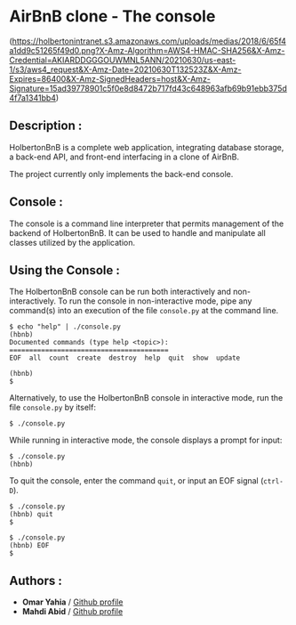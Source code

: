 # AirBnB clone - The console
(https://holbertonintranet.s3.amazonaws.com/uploads/medias/2018/6/65f4a1dd9c51265f49d0.png?X-Amz-Algorithm=AWS4-HMAC-SHA256&X-Amz-Credential=AKIARDDGGGOUWMNL5ANN/20210630/us-east-1/s3/aws4_request&X-Amz-Date=20210630T132523Z&X-Amz-Expires=86400&X-Amz-SignedHeaders=host&X-Amz-Signature=15ad39778901c5f0e8d8472b717fd43c648963afb69b91ebb375d4f7a1341bb4)
## Description :
HolbertonBnB is a complete web application, integrating database storage, a back-end API, and front-end interfacing in a clone of AirBnB.

The project currently only implements the back-end console.
## Console :
The console is a command line interpreter that permits management of the backend of HolbertonBnB. It can be used to handle and manipulate all classes utilized by the application.
## Using the Console :
The HolbertonBnB console can be run both interactively and non-interactively. To run the console in non-interactive mode, pipe any command(s) into an execution of the file `console.py` at the command line.

```
$ echo "help" | ./console.py
(hbnb) 
Documented commands (type help <topic>):
========================================
EOF  all  count  create  destroy  help  quit  show  update

(hbnb) 
$
```
Alternatively, to use the HolbertonBnB console in interactive mode, run the file `console.py` by itself:

 ```
$ ./console.py
```
While running in interactive mode, the console displays a prompt for input:

  ```
$ ./console.py
(hbnb) 
```
To quit the console, enter the command `quit`, or input an EOF signal (`ctrl-D`).
```
$ ./console.py
(hbnb) quit
$
```
```
$ ./console.py
(hbnb) EOF
$
```
## Authors :

 - **Omar Yahia** / [Github profile](https://github.com/omaryahia4) 
 - **Mahdi Abid** / [Github profile](https://github.com/mahdixabid)
